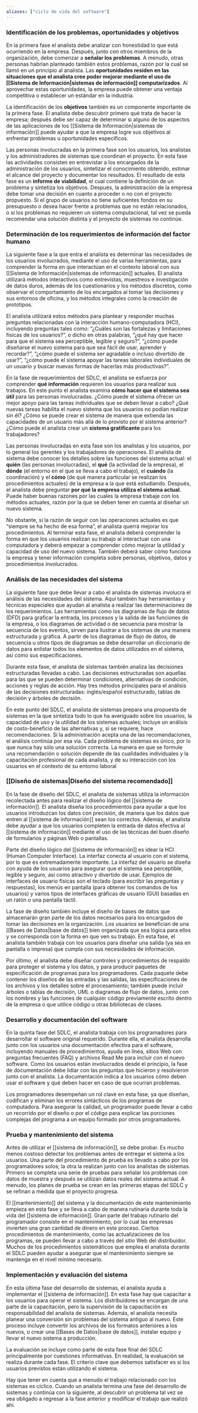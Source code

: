 ```yaml
---
aliases: ["ciclo de vida del software"]
---
```

### Identificación de los problemas, oportunidades y objetivos
En la primera fase el analista debe analizar con honestidad lo que está ocurriendo en la empresa. Después, junto con otros miembros de la organización, debe comenzar a **señalar los problemas**. A menudo, otras personas habrían planteado también estos problemas, razón por la cual se llamó en un principio al analista. Las **oportunidades residen en las situaciones que el analista cree poder mejorar mediante el uso de [[Sistema de Información|sistemas de información]] computarizados**. Al aprovechar estas oportunidades, la empresa puede obtener una ventaja competitiva o establecer un estándar en la industria.

La identificación de los **objetivos** también es un componente importante de la primera fase. El analista debe descubrir primero qué trata de hacer la empresa; después debe ser capaz de determinar si alguno de los aspectos de las aplicaciones de los [[Sistema de Información|sistemas de información]] puede ayudar a que la empresa logre sus objetivos al enfrentar problemas u oportunidades específicos.

Las personas involucradas en la primera fase son los usuarios, los analistas y los administradores de sistemas que coordinan el proyecto. En esta fase las actividades consisten en entrevistar a los encargados de la administración de los usuarios, sintetizar el conocimiento obtenido, estimar el alcance del proyecto y documentar los resultados. El resultado de esta fase es un **informe de viabilidad**, el cual contiene la definición de un problema y sintetiza los objetivos. Después, la administración de la empresa debe tomar una decisión en cuanto a proceder o no con el proyecto propuesto. Si el grupo de usuarios no tiene suficientes fondos en su presupuesto o desea hacer frente a problemas que no están relacionados, o si los problemas no requieren un sistema computacional, tal vez se pueda recomendar una solución distinta y el proyecto de sistemas no continúe.

### Determinación de los requerimientos de información del factor humano
La siguiente fase a la que entra el analista es determinar las necesidades de los usuarios involucrados, mediante el uso de varias herramientas, para comprender la forma en que interactúan en el contexto laboral con sus [[Sistema de Información|sistemas de información]] actuales. El analista utilizará métodos interactivos como entrevistas, muestreos e investigación de datos duros, además de los cuestionarios y los métodos discretos, como observar el comportamiento de los encargados al tomar las decisiones y sus entornos de oficina, y los métodos integrales como la creación de prototipos.

El analista utilizará estos métodos para plantear y responder muchas preguntas relacionadas con la interacción humano-computadora (HCI), incluyendo preguntas tales como: “¿Cuáles son las fortalezas y limitaciones físicas de los usuarios?”, o dicho en otras palabras, “¿qué hay que hacer para que el sistema sea perceptible, legible y seguro?”, “¿cómo puede diseñarse el nuevo sistema para que sea fácil de usar, aprender y recordar?”, “¿cómo puede el sistema ser agradable o incluso divertido de usar?”, “¿cómo puede el sistema apoyar las tareas laborales individuales de un usuario y buscar nuevas formas de hacerlas más productivas?”.

En la fase de requerimientos del SDLC, el analista se esfuerza por comprender **qué información** requieren los usuarios para realizar sus trabajos. En este punto el analista examina **cómo hacer que el sistema sea útil** para las personas involucradas. ¿Cómo puede el sistema ofrecer un mejor apoyo para las tareas individuales que se deben llevar a cabo? ¿Qué nuevas tareas habilita el nuevo sistema que los usuarios no podían realizar sin él? ¿Cómo se puede crear el sistema de manera que extienda las capacidades de un usuario más allá de lo provisto por el sistema anterior? ¿Cómo puede el analista crear un **sistema gratificante** para los trabajadores?

Las personas involucradas en esta fase son los analistas y los usuarios, por lo general los gerentes y los trabajadores de operaciones. El analista de sistema debe conocer los detalles sobre las funciones del sistema actual: el **quién** (las personas involucradas), el **qué** (la actividad de la empresa), el **dónde** (el entorno en el que se lleva a cabo el trabajo), el **cuándo** (la coordinación) y el **cómo** (de qué manera particular se realizan los procedimientos actuales) de la empresa a la que está estudiando. Después, el analista debe preguntar **por qué la empresa utiliza el sistema actual**. Puede haber buenas razones por las cuales la empresa trabaje con los métodos actuales, razón por la que se deben tener en cuenta al diseñar un nuevo sistema.

No obstante, si la razón de seguir con las operaciones actuales es que “siempre se ha hecho de esa forma”, el analista querrá mejorar los procedimientos. Al terminar esta fase, el analista deberá comprender la forma en que los usuarios realizan su trabajo al interactuar con una computadora y deberá empezar a comprender cómo mejorar la utilidad y capacidad de uso del nuevo sistema. También deberá saber cómo funciona la empresa y tener información completa sobre personas, objetivos, datos y procedimientos involucrados.

### Análisis de las necesidades del sistema
La siguiente fase que debe llevar a cabo el analista de sistemas involucra el análisis de las necesidades del sistema. Aquí también hay herramientas y técnicas especiales que ayudan al analista a realizar las determinaciones de los requerimientos. Las herramientas como los diagramas de flujo de datos (DFD) para graficar la entrada, los procesos y la salida de las funciones de la empresa, o los diagramas de actividad o de secuencia para mostrar la secuencia de los eventos, sirven para ilustrar a los sistemas de una manera estructurada y gráfica. A partir de los diagramas de flujo de datos, de secuencia u otros tipos de diagramas se debe desarrollar un diccionario de datos para enlistar todos los elementos de datos utilizados en el sistema, así como sus especificaciones.

Durante esta fase, el analista de sistemas también analiza las decisiones estructuradas llevadas a cabo. Las decisiones estructuradas son aquellas para las que se pueden determinar condiciones, alternativas de condición, acciones y reglas de acción. Hay tres métodos principales para el análisis de las decisiones estructuradas: inglés/español estructurado, tablas de decisión y árboles de decisión.

En este punto del SDLC, el analista de sistemas prepara una propuesta de sistemas en la que sintetiza todo lo que ha averiguado sobre los usuarios, la capacidad de uso y la utilidad de los sistemas actuales; incluye un análisis de costo-beneficio de las alternativas y, si se requiere, hace recomendaciones. Si la administración acepta una de las recomendaciones, el análisis continúa por esa vía. Cada problema de sistemas es único, por lo que nunca hay sólo una solución correcta. La manera en que se formule una recomendación o solución depende de las cualidades individuales y la capacitación profesional de cada analista, y de su interacción con los usuarios en el contexto de su entorno laboral

### [[Diseño de sistemas|Diseño del sistema recomendado]]
En la fase de diseño del SDLC, el analista de sistemas utiliza la información recolectada antes para realizar el diseño lógico del [[sistema de información]]. El analista diseña los procedimientos para ayudar a que los usuarios introduzcan los datos con precisión, de manera que los datos que entren al [[sistema de información]] sean los correctos. Además, el analista debe ayudar a que los usuarios completen la entrada de datos efectiva al [[sistema de información]] mediante el uso de las técnicas del buen diseño de formularios y páginas Web o pantallas.

Parte del diseño lógico del [[sistema de información]] es idear la HCI (Human Computer Interface). La interfaz conecta al usuario con el sistema, por lo que es extremadamente importante. La interfaz del usuario se diseña con ayuda de los usuarios para asegurar que el sistema sea perceptible, legible y seguro, así como atractivo y divertido de usar. Ejemplos de interfaces de usuario físicas son el teclado (para escribir las preguntas y respuestas), los menús en pantalla (para obtener los comandos de los usuarios) y varios tipos de interfaces gráficas de usuario (GUI) basadas en un ratón o una pantalla táctil.

La fase de diseño también incluye el diseño de bases de datos que almacenarán gran parte de los datos necesarios para los encargados de tomar las decisiones en la organización. Los usuarios se benefician de una [[Bases de Datos|base de datos]] bien organizada que sea lógica para ellos y se corresponda con la forma en que ven su trabajo. En esta fase, el analista también trabaja con los usuarios para diseñar una salida (ya sea en pantalla o impresa) que cumpla con sus necesidades de información.

Por último, el analista debe diseñar controles y procedimientos de respaldo para proteger el sistema y los datos, y para producir paquetes de especificación de programas para los programadores. Cada paquete debe contener los diseños de las entradas y las salidas, las especificaciones de los archivos y los detalles sobre el procesamiento; también puede incluir árboles o tablas de decisión, UML o diagramas de flujo de datos, junto con los nombres y las funciones de cualquier código previamente escrito dentro de la empresa o que utilice código u otras bibliotecas de clases.

### Desarrollo y documentación del software
En la quinta fase del SDLC, el analista trabaja con los programadores para desarrollar el software original requerido. Durante ella, el analista desarrolla junto con los usuarios una documentación efectiva para el software, incluyendo manuales de procedimientos, ayuda en línea, sitios Web con preguntas frecuentes (FAQ) y archivos Read Me para incluir con el nuevo software. Como los usuarios están involucrados desde el principio, la fase de documentación debe lidiar con las preguntas que hicieron y resolvieron junto con el analista. La documentación indica a los usuarios cómo deben usar el software y qué deben hacer en caso de que ocurran problemas.

Los programadores desempeñan un rol clave en esta fase, ya que diseñan, codifican y eliminan los errores sintácticos de los programas de computadora. Para asegurar la calidad, un programador puede llevar a cabo un recorrido por el diseño o por el código para explicar las porciones complejas del programa a un equipo formado por otros programadores.

### Prueba y mantenimiento del sistema
Antes de utilizar el [[sistema de información]], se debe probar. Es mucho menos costoso detectar los problemas antes de entregar el sistema a los usuarios. Una parte del procedimiento de prueba es llevado a cabo por los programadores solos; la otra la realizan junto con los analistas de sistemas. Primero se completa una serie de pruebas para señalar los problemas con datos de muestra y después se utilizan datos reales del sistema actual. A menudo, los planes de prueba se crean en las primeras etapas del SDLC y se refinan a medida que el proyecto progresa.

El [[mantenimiento]] del sistema y la documentación de este mantenimiento empieza en esta fase y se lleva a cabo de manera rutinaria durante toda la vida del [[sistema de información]]. Gran parte del trabajo rutinario del programador consiste en el mantenimiento, por lo cual las empresas invierten una gran cantidad de dinero en este proceso. Ciertos procedimientos de mantenimiento, como las actualizaciones de los programas, se pueden llevar a cabo a través del sitio Web del distribuidor. Muchos de los procedimientos sistemáticos que emplea el analista durante el SDLC pueden ayudar a asegurar que el mantenimiento siempre se mantenga en el nivel mínimo necesario.

### Implementación y evaluación del sistema
En esta última fase del desarrollo de sistemas, el analista ayuda a implementar el [[sistema de información]]. En esta fase hay que capacitar a los usuarios para operar el sistema. Los distribuidores se encargan de una parte de la capacitación, pero la supervisión de la capacitación es responsabilidad del analista de sistemas. Además, el analista necesita planear una conversión sin problemas del sistema antiguo al nuevo. Este proceso incluye convertir los archivos de los formatos anteriores a los nuevos, o crear una [[Bases de Datos|base de datos]], instalar equipo y llevar el nuevo sistema a producción.

La evaluación se incluye como parte de esta fase final del SDLC principalmente por cuestiones informativas. En realidad, la evaluación se realiza durante cada fase. El criterio clave que debemos satisfacer es si los usuarios previstos están utilizando el sistema.

Hay que tener en cuenta que a menudo el trabajo relacionado con los sistemas es cíclico. Cuando un analista termina una fase del desarrollo de sistemas y continúa con la siguiente, al descubrir un problema tal vez se vea obligado a regresar a la fase anterior y modificar el trabajo que realizó ahí.
